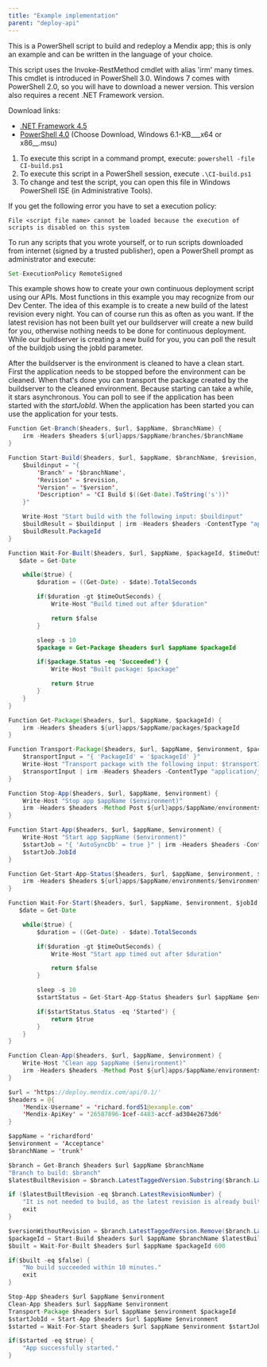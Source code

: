 ```yaml
---
title: "Example implementation"
parent: "deploy-api"
---
```



This is a PowerShell script to build and redeploy a Mendix app; this is only an example and can be written in the language of your choice.

This script uses the Invoke-RestMethod cmdlet with alias 'irm' many times. This cmdlet is introduced in PowerShell 3.0.
Windows 7 comes with PowerShell 2.0, so you will have to download a newer version. This version also requires a recent .NET Framework version.

Download links:

*   [.NET Framework 4.5](http://www.microsoft.com/en-us/download/details.aspx?id=30653)
*   [PowerShell 4.0](http://www.microsoft.com/en-us/download/details.aspx?id=40855) (Choose Download, Windows 6.1-KB___x64 or x86__.msu)

1.  To execute this script in a command prompt, execute: `powershell -file CI-build.ps1`
2.  To execute this script in a PowerShell session, execute `.\CI-build.ps1`
3.  To change and test the script, you can open this file in Windows PowerShell ISE (in Administrative Tools).

If you get the following error you have to set a execution policy:

`File <script file name> cannot be loaded because the execution of scripts is disabled on this system`

To run any scripts that you wrote yourself, or to run scripts downloaded from internet (signed by a trusted publisher), open a PowerShell prompt as administrator and execute:

```java
Set-ExecutionPolicy RemoteSigned
```

This example shows how to create your own continuous deployment script using our APIs. Most functions in this example you may recognize from our Dev Center. The idea of this example is to create a new build of the latest revision every night. You can of course run this as often as you want. If the latest revision has not been built yet our buildserver will create a new build for you, otherwise nothing needs to be done for continuous deployment. While our buildserver is creating a new build for you, you can poll the result of the buildjob using the jobId parameter.

After the buildserver is the environment is cleaned to have a clean start. First the application needs to be stopped before the environment can be cleaned. When that's done you can transport the package created by the buildserver to the cleaned environment. Because starting can take a while, it stars asynchronous. You can poll to see if the application has been started with the _startJobId_. When the application has been started you can use the application for your tests.

```java
Function Get-Branch($headers, $url, $appName, $branchName) {
    irm -Headers $headers ${url}apps/$appName/branches/$branchName
}

Function Start-Build($headers, $url, $appName, $branchName, $revision, $version) {
    $buildinput = "{
        'Branch' = '$branchName',
        'Revision' = $revision,
        'Version' = '$version',
        'Description' = 'CI Build $((Get-Date).ToString('s'))'
    }"

    Write-Host "Start build with the following input: $buildinput"
    $buildResult = $buildinput | irm -Headers $headers -ContentType "application/json" -Method Post ${url}apps/$appName/packages/
    $buildResult.PackageId
}

Function Wait-For-Built($headers, $url, $appName, $packageId, $timeOutSeconds) {
   $date = Get-Date

    while($true) {
        $duration = ((Get-Date) - $date).TotalSeconds

        if($duration -gt $timeOutSeconds) {
            Write-Host "Build timed out after $duration"

            return $false
        }

        sleep -s 10
        $package = Get-Package $headers $url $appName $packageId

        if($package.Status -eq 'Succeeded') {
            Write-Host "Built package: $package"

            return $true
        }
    }
}

Function Get-Package($headers, $url, $appName, $packageId) {
    irm -Headers $headers ${url}apps/$appName/packages/$packageId
}

Function Transport-Package($headers, $url, $appName, $environment, $packageId) {
    $transportInput = "{ 'PackageId' = '$packageId' }"
    Write-Host "Transport package with the following input: $transportInput"
    $transportInput | irm -Headers $headers -ContentType "application/json" -Method Post ${url}apps/$appName/environments/$environment/transport
}

Function Stop-App($headers, $url, $appName, $environment) {
    Write-Host "Stop app $appName ($environment)"
    irm -Headers $headers -Method Post ${url}apps/$appName/environments/$environment/stop
}

Function Start-App($headers, $url, $appName, $environment) {
    Write-Host "Start app $appName ($environment)"
    $startJob = "{ 'AutoSyncDb' = true }" | irm -Headers $headers -ContentType "application/json" -Method Post ${url}apps/$appName/environments/$environment/start
    $startJob.JobId
}

Function Get-Start-App-Status($headers, $url, $appName, $environment, $jobId) {
    irm -Headers $headers ${url}apps/$appName/environments/$environment/start/$jobId
}

Function Wait-For-Start($headers, $url, $appName, $environment, $jobId, $timeOutSeconds) {
   $date = Get-Date

    while($true) {
        $duration = ((Get-Date) - $date).TotalSeconds

        if($duration -gt $timeOutSeconds) {
            Write-Host "Start app timed out after $duration"

            return $false
        }

        sleep -s 10
        $startStatus = Get-Start-App-Status $headers $url $appName $environment $jobId

        if($startStatus.Status -eq 'Started') {
            return $true
        }
    }
}

Function Clean-App($headers, $url, $appName, $environment) {
    Write-Host "Clean app $appName ($environment)"
    irm -Headers $headers -Method Post ${url}apps/$appName/environments/$environment/clean
}

$url = 'https://deploy.mendix.com/api/0.1/'
$headers = @{
    'Mendix-Username' = 'richard.ford51@example.com'
    'Mendix-ApiKey' = '26587896-1cef-4483-accf-ad304e2673d6'
}

$appName = 'richardford'
$environment = 'Acceptance'
$branchName = 'trunk'

$branch = Get-Branch $headers $url $appName $branchName
"Branch to build: $branch"
$latestBuiltRevision = $branch.LatestTaggedVersion.Substring($branch.LatestTaggedVersion.LastIndexOf('.') + 1)

if ($latestBuiltRevision -eq $branch.LatestRevisionNumber) {
    "It is not needed to build, as the latest revision is already built."
    exit
}

$versionWithoutRevision = $branch.LatestTaggedVersion.Remove($branch.LatestTaggedVersion.LastIndexOf('.'))
$packageId = Start-Build $headers $url $appName $branchName $latestBuiltRevision $versionWithoutRevision
$built = Wait-For-Built $headers $url $appName $packageId 600

if($built -eq $false) {
    "No build succeeded within 10 minutes."
    exit
}

Stop-App $headers $url $appName $environment
Clean-App $headers $url $appName $environment
Transport-Package $headers $url $appName $environment $packageId
$startJobId = Start-App $headers $url $appName $environment
$started = Wait-For-Start $headers $url $appName $environment $startJobId 600

if($started -eq $true) {
    "App successfully started."
}

```
